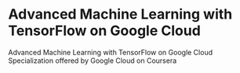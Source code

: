 # Advanced Machine Learning with TensorFlow on Google Cloud

Advanced Machine Learning with TensorFlow on Google Cloud Specialization offered by Google Cloud on Coursera
